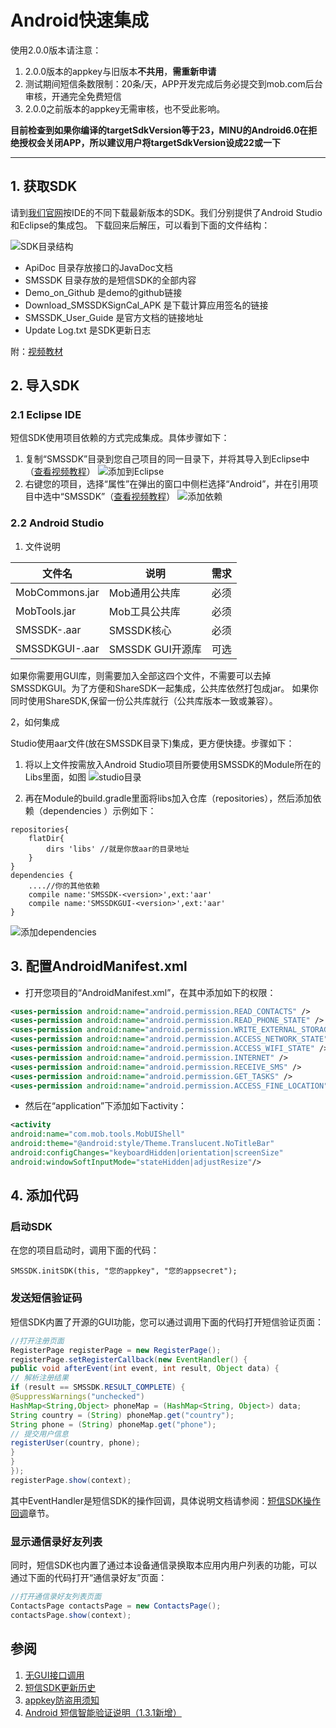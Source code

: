 # Android快速集成

使用2.0.0版本请注意：

1. 2.0.0版本的appkey与旧版本**不共用**，**需重新申请**
2. 测试期间短信条数限制：20条/天，APP开发完成后务必提交到mob.com后台审核，开通完全免费短信
3. 2.0.0之前版本的appkey无需审核，也不受此影响。

**目前检查到如果你编译的targetSdkVersion等于23，MINU的Android6.0在拒绝授权会关闭APP，所以建议用户将targetSdkVersion设成22或一下**

***

## 1. 获取SDK

请到[我们官网](http://www.mob.com/#/downloadDetail/SMS/android)按IDE的不同下载最新版本的SDK。我们分别提供了Android Studio和Eclipse的集成包。
下载回来后解压，可以看到下面的文件结构：

![SDK目录结构](http://wiki.mob.com/wp-content/uploads/2016/06/SDK-FOLDER.png)

- ApiDoc 目录存放接口的JavaDoc文档
- SMSSDK 目录存放的是短信SDK的全部内容
- Demo\_on_Github 是demo的github链接
- Download\_SMSSDKSignCal_APK 是下载计算应用签名的链接
- SMSSDK\_User_Guide 是官方文档的链接地址
- Update Log.txt 是SDK更新日志

附：[视频教材](http://v.youku.com/v_show/id_XODQ3MzQwMzA4.html)

## 2. 导入SDK
### 2.1 Eclipse IDE
短信SDK使用项目依赖的方式完成集成。具体步骤如下：

1. 复制“SMSSDK”目录到您自己项目的同一目录下，并将其导入到Eclipse中（[查看视频教程](http://v.youku.com/v_show/id_XODQ3MzM5OTI4.html)）
![添加到Eclipse](http://demo.mob.com/wiki/wp-content/uploads/2014/09/smssmdk_qi_21.png)
2. 右键您的项目，选择“属性”在弹出的窗口中侧栏选择“Android”，并在引用项目中选中“SMSSDK”（[查看视频教程](http://v.youku.com/v_show/id_XODQ3MzQwNTA0.html)）
![添加依赖](http://demo.mob.com/wiki/wp-content/uploads/2014/09/smssmdk_qi_31.png)

### 2.2 Android Studio

1. 文件说明

|              文件名   |       说明     |   需求   |
| --------------------- | -------------- | -------- |
|MobCommons.jar         | Mob通用公共库  |   必须   |
|MobTools.jar           | Mob工具公共库  |   必须   |
|SMSSDK-<version>.aar   |SMSSDK核心      |   必须   |
|SMSSDKGUI-<version>.aar|SMSSDK GUI开源库|   可选   |

如果你需要用GUI库，则需要加入全部这四个文件，不需要可以去掉SMSSDKGUI。为了方便和ShareSDK一起集成，公共库依然打包成jar。
如果你同时使用ShareSDK,保留一份公共库就行（公共库版本一致或兼容）。

2，如何集成

Studio使用aar文件(放在SMSSDK目录下)集成，更方便快捷。步骤如下：

1. 将以上文件按需放入Android Studio项目所要使用SMSSDK的Module所在的Libs里面，如图
![studio目录](http://wiki.mob.com/wp-content/uploads/2014/09/AARTest.png)

2. 再在Module的build.gradle里面将libs加入仓库（repositories），然后添加依赖（dependencies ）示例如下：
```
repositories{
    flatDir{
        dirs 'libs' //就是你放aar的目录地址
    }
}
dependencies {
    ....//你的其他依赖
    compile name:'SMSSDK-<version>',ext:'aar'
    compile name:'SMSSDKGUI-<version>',ext:'aar'
}
```

![添加dependencies](http://wiki.mob.com/wp-content/uploads/2014/09/buildgradle.png)

## 3. 配置AndroidManifest.xml

- 打开您项目的“AndroidManifest.xml”，在其中添加如下的权限：
```xml
<uses-permission android:name="android.permission.READ_CONTACTS" />
<uses-permission android:name="android.permission.READ_PHONE_STATE" />
<uses-permission android:name="android.permission.WRITE_EXTERNAL_STORAGE" />
<uses-permission android:name="android.permission.ACCESS_NETWORK_STATE" />
<uses-permission android:name="android.permission.ACCESS_WIFI_STATE" />
<uses-permission android:name="android.permission.INTERNET" />
<uses-permission android:name="android.permission.RECEIVE_SMS" />
<uses-permission android:name="android.permission.GET_TASKS" />
<uses-permission android:name="android.permission.ACCESS_FINE_LOCATION" />
```

- 然后在“application”下添加如下activity：
```xml
<activity
android:name="com.mob.tools.MobUIShell"
android:theme="@android:style/Theme.Translucent.NoTitleBar"
android:configChanges="keyboardHidden|orientation|screenSize"
android:windowSoftInputMode="stateHidden|adjustResize"/>
```

## 4. 添加代码

### 启动SDK

在您的项目启动时，调用下面的代码：

`SMSSDK.initSDK(this, "您的appkey", "您的appsecret");`

### 发送短信验证码
短信SDK内置了开源的GUI功能，您可以通过调用下面的代码打开短信验证页面：

```java
//打开注册页面
RegisterPage registerPage = new RegisterPage();
registerPage.setRegisterCallback(new EventHandler() {
public void afterEvent(int event, int result, Object data) {
// 解析注册结果
if (result == SMSSDK.RESULT_COMPLETE) {
@SuppressWarnings("unchecked")
HashMap<String,Object> phoneMap = (HashMap<String, Object>) data;
String country = (String) phoneMap.get("country");
String phone = (String) phoneMap.get("phone"); 
// 提交用户信息
registerUser(country, phone);
}
}
});
registerPage.show(context);
```

其中EventHandler是短信SDK的操作回调，具体说明文档请参阅：[短信SDK操作回调](sdk/android/callback)章节。

### 显示通信录好友列表
同时，短信SDK也内置了通过本设备通信录换取本应用内用户列表的功能，可以通过下面的代码打开“通信录好友”页面：

```java
//打开通信录好友列表页面
ContactsPage contactsPage = new ContactsPage();
contactsPage.show(context);
```

## 参阅

1. [无GUI接口调用](sdk/android/gui)
2. [短信SDK更新历史](sdk/android/log)
3. [appkey防盗用须知](sdk/android/appkey)
4. [Android 短信智能验证说明（1.3.1新增）](sdk/android/intelligent)
